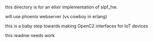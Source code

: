 this directory is for an elixir implementation of slpf_hw.

will use phoenix webserver (vs cowboy in erlang)

this is a baby step towards making OpenC2 interfaces for IoT devices

this readme needs work
